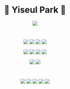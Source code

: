 <div align="center">

  # 🩷 Yiseul Park 🩷

  <a href="https://yiseull.tistory.com"><img src="https://img.shields.io/badge/yiseul.log-000000?style=flat&logo=Tistory&logoColor=white"/></a>
  
  <br/>  
  
  <img src="https://img.shields.io/badge/java17-%23ED8B00.svg?style=flat&logo=openjdk&logoColor=white"/></a>
  <img src="https://img.shields.io/badge/Gradle-02303A.svg?style=flat&logo=Gradle&logoColor=white"/></a>
  <img src="https://img.shields.io/badge/spring_boot-6DB33F.svg?style=flat&logo=springboot&logoColor=white"/></a>
  <img src="https://img.shields.io/badge/spring_security-6DB33F.svg?style=flat&logo=springsecurity&logoColor=white"/></a>

  <img src="https://img.shields.io/badge/mysql-4479A1.svg?style=flat&logo=mysql&logoColor=white"/></a>
  <img src="https://img.shields.io/badge/Spring_Data_JPA-6DB33F?style=flat&logo=spring&logoColor=white"/></a>
  <img src="https://img.shields.io/badge/QueryDSL-1C9AD6?style=flat&logo=querydsl&logoColor=white"/></a>
  <img src="https://img.shields.io/badge/Redis-DC382D?style=flat&logo=redis&logoColor=white"/></a>

  <img src="https://img.shields.io/badge/junit5-25A162?style=flat&logo=junit5&logoColor=white"/></a>
  <img src="https://img.shields.io/badge/Spring_Rest_Docs-6DB33F?style=flat&logo=spring&logoColor=white"/></a>
  
  <br/>  
  
  <img src="https://img.shields.io/badge/jira-0052CC?style=flat&logo=jira&logoColor=white"/></a>
  <img src="https://img.shields.io/badge/Slack-4A154B?style=flat&logo=slack&logoColor=white"/></a>
  <img src="https://img.shields.io/badge/Git-F05032.svg?style=flat&logo=Git&logoColor=white"/></a>
  <img src="https://img.shields.io/badge/Github-181717.svg?style=flat&logo=Github&logoColor=white"/></a>
  <img src="https://img.shields.io/badge/Notion-%23000000.svg?style=flat&logo=notion&logoColor=white"/></a>
  
</div>
